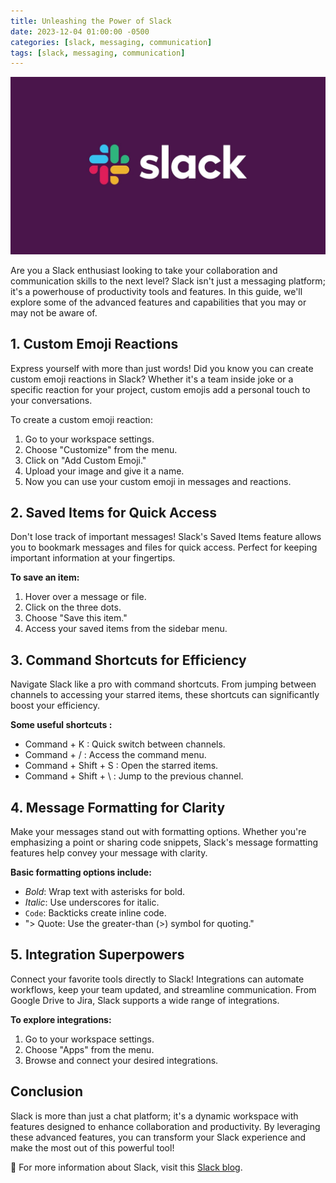 ```yaml
---
title: Unleashing the Power of Slack 
date: 2023-12-04 01:00:00 -0500
categories: [slack, messaging, communication]
tags: [slack, messaging, communication]
---
```


![Unleashing the Power of Slack](/assets/img/posts/2023/unleasing_the_power_of_slack/unleasing_the_power_of_slack.jpg)


Are you a Slack enthusiast looking to take your collaboration and communication skills to the next level? Slack isn't just a messaging platform; it's a powerhouse of productivity tools and features. In this guide, we'll explore some of the advanced features and capabilities that you may or may not be aware of.


## 1. **Custom Emoji Reactions**

Express yourself with more than just words! Did you know you can create custom emoji reactions in Slack? Whether it's a team inside joke or a specific reaction for your project, custom emojis add a personal touch to your conversations.

To create a custom emoji reaction:

1. Go to your workspace settings.
2. Choose "Customize" from the menu.
3. Click on "Add Custom Emoji."
4. Upload your image and give it a name.
5. Now you can use your custom emoji in messages and reactions.



## 2. Saved Items for Quick Access

Don't lose track of important messages! Slack's Saved Items feature allows you to bookmark messages and files for quick access. Perfect for keeping important information at your fingertips.

**To save an item:**

1. Hover over a message or file.
2. Click on the three dots.
3. Choose "Save this item."
4. Access your saved items from the sidebar menu.


## 3. Command Shortcuts for Efficiency

Navigate Slack like a pro with command shortcuts. From jumping between channels to accessing your starred items, these shortcuts can significantly boost your efficiency.

**Some useful shortcuts :** 

- Command + K : Quick switch between channels.
- Command + / : Access the command menu.
- Command + Shift + S : Open the starred items.
- Command + Shift + \ : Jump to the previous channel.


## 4. Message Formatting for Clarity

Make your messages stand out with formatting options. Whether you're emphasizing a point or sharing code snippets, Slack's message formatting features help convey your message with clarity.

**Basic formatting options include:**

- *Bold*: Wrap text with asterisks for bold.
- _Italic_: Use underscores for italic.
- `Code`: Backticks create inline code.
- "> Quote: Use the greater-than (>) symbol for quoting."


## 5. Integration Superpowers

Connect your favorite tools directly to Slack! Integrations can automate workflows, keep your team updated, and streamline communication. From Google Drive to Jira, Slack supports a wide range of integrations.

**To explore integrations:**

1. Go to your workspace settings.
2. Choose "Apps" from the menu.
3. Browse and connect your desired integrations.


## Conclusion

Slack is more than just a chat platform; it's a dynamic workspace with features designed to enhance collaboration and productivity. By leveraging these advanced features, you can transform your Slack experience and make the most out of this powerful tool!


📝 For more information about Slack, visit this [Slack blog](https://slack.com/blog/productivity/slick-features-and-capabilities-you-didnt-know-about-in-slack).